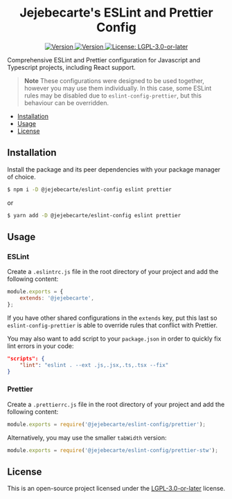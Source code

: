 <h1 align="center">Jejebecarte's ESLint and Prettier Config</h1>
<p align="center">
    <a href="https://www.npmjs.com/package/@jejebecarte/eslint-config" target="_blank" rel="noreferrer">
        <img alt="Version" src="https://img.shields.io/npm/dm/@jejebecarte/eslint-config.svg?color=blue">
    </a>
    <a href="https://www.npmjs.com/package/@jejebecarte/eslint-config" target="_blank" rel="noreferrer">
        <img alt="Version" src="https://img.shields.io/npm/v/@jejebecarte/eslint-config.svg">
    </a>
    <a href="https://github.com/Jejebecarte/eslint-config/blob/master/LICENSE" target="_blank" rel="noreferrer">
        <img alt="License: LGPL-3.0-or-later" src="https://img.shields.io/npm/l/@jejebecarte/eslint-config?color=green" />
    </a>
</p>

Comprehensive ESLint and Prettier configuration for Javascript and Typescript projects, including React support.

> **Note**
> These configurations were designed to be used together, however you may use them individually. In this case, some ESLint rules may be disabled due to `eslint-config-prettier`, but this behaviour can be overridden.

-   [Installation](#installation)
-   [Usage](#usage)
-   [License](#license)

## Installation

Install the package and its peer dependencies with your package manager of choice.

```bash
$ npm i -D @jejebecarte/eslint-config eslint prettier
```

or

```bash
$ yarn add -D @jejebecarte/eslint-config eslint prettier
```

## Usage

### ESLint

Create a `.eslintrc.js` file in the root directory of your project and add the following content:

```js
module.exports = {
    extends: '@jejebecarte',
};
```

If you have other shared configurations in the `extends` key, put this last so `eslint-config-prettier` is able to override rules that conflict with Prettier.

You may also want to add script to your `package.json` in order to quickly fix lint errors in your code:

```json
"scripts": {
    "lint": "eslint . --ext .js,.jsx,.ts,.tsx --fix"
}
```

### Prettier

Create a `.prettierrc.js` file in the root directory of your project and add the following content:

```js
module.exports = require('@jejebecarte/eslint-config/prettier');
```

Alternatively, you may use the smaller `tabWidth` version:

```js
module.exports = require('@jejebecarte/eslint-config/prettier-stw');
```

## License

This is an open-source project licensed under the [LGPL-3.0-or-later](https://github.com/Jejebecarte/eslint-config/blob/master/LICENSE) license.
